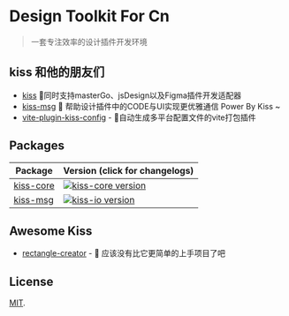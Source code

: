 
# Design Toolkit For Cn
> 一套专注效率的设计插件开发环境

## kiss 和他的朋友们

- [kiss](packages/kiss-core) 🍶同时支持masterGo、jsDesign以及Figma插件开发适配器
- [kiss-msg](packages/kiss-msg) 🍭 帮助设计插件中的CODE与UI实现更优雅通信 Power By Kiss ~
- [vite-plugin-kiss-config]() - 🍙自动生成多平台配置文件的vite打包插件

## Packages

| Package                                         | Version (click for changelogs)                                                                           |
| ----------------------------------------------- |:---------------------------------------------------------------------------------------------------------|
| [kiss-core](packages/kiss)                           | [![kiss-core version](https://img.shields.io/npm/v/kiss-core?color=CF0A0A&amp;label=)](packages/kiss/CHANGELOG.md) |
| [kiss-msg](packages/kiss-msg) | [![kiss-io version](https://img.shields.io/npm/v/kiss-msg?color=CF0A0A&amp;label=)](packages/kiss-io/CHANGELOG.md)  |

## Awesome Kiss

- [rectangle-creator]() - 🥱 应该没有比它更简单的上手项目了吧 


## License

[MIT](LICENSE).




